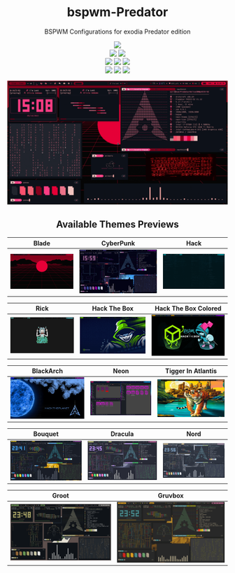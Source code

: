 <h1 align="center"> bspwm-Predator </h1>
<p align="center"> BSPWM Configurations for exodia Predator edition </p>

<!-- shields -->

<p align="center">
  <img src="https://img.shields.io/github/license/Exodia-OS/bspwm-Predator?style=for-the-badge">
  </br>
  <img src="https://img.shields.io/badge/Maintained%3F-Yes-green?style=for-the-badge">
  <img src="https://img.shields.io/github/issues/Exodia-OS/bspwm-Predator?color=purple&style=for-the-badge">
  </br>
  <img src="https://img.shields.io/github/stars/Exodia-OS/bspwm-Predator?style=for-the-badge">
  <img src="https://img.shields.io/github/forks/Exodia-OS/bspwm-Predator?color=teal&style=for-the-badge">
  <img src="https://img.shields.io/github/repo-size/Exodia-OS/bspwm-Predator?color=blueviolet&style=for-the-badge">
  </br>
  <img src="https://img.shields.io/github/languages/count/Exodia-OS/bspwm-Predator?color=red&style=for-the-badge">
  <img src="https://img.shields.io/github/languages/code-size/Exodia-OS/bspwm-Predator?color=yellow&style=for-the-badge">
  <img src="https://img.shields.io/github/last-commit/Exodia-OS/bspwm-Predator?color=deeppink&style=for-the-badge">
</p>

<!-- shields -->

<!-- reviewing themes -->
[![Predator](GIFs/Predator.gif)](https://drive.google.com/file/d/1oAnRYYdb1zVIZLnppeKMABg10MFjrGJ6/view?usp=sharing)

<!-- reviewing themes -->

<!-- ###########################################  ########################################### -->

<!-- Available Themes Previews -->

<h2 align="center">Available Themes Previews</h2>

|Blade|CyberPunk|Hack|
|--|--|--|
| ![](GIFs/Blade.gif) | ![](GIFs/CyberPunk.gif) | ![](GIFs/Hack.gif) |

|Rick|Hack The Box|Hack The Box Colored|
|--|--|--|
| ![](GIFs/Rick.gif) | ![](GIFs/HackTheBox.gif) | ![](GIFs/HackTheBoxColored.gif) |

|BlackArch|Neon|Tigger In Atlantis|
|--|--|--|
| ![](GIFs/BlackArch.gif) | ![](GIFs/Neon.gif) | ![](GIFs/TiggerInAtlantis.gif) |

|Bouquet|Dracula|Nord|
|--|--|--|
| ![](GIFs/Bouquet.gif) | ![](GIFs/Dracula.gif) | ![](GIFs/Nord.gif) |

|Groot|Gruvbox|
|--|--|
| ![](GIFs/Groot.gif) | ![](GIFs/Gruvbox.gif) |

<!-- Available Themes Previews -->

<!-- ########################################### END ########################################### -->
